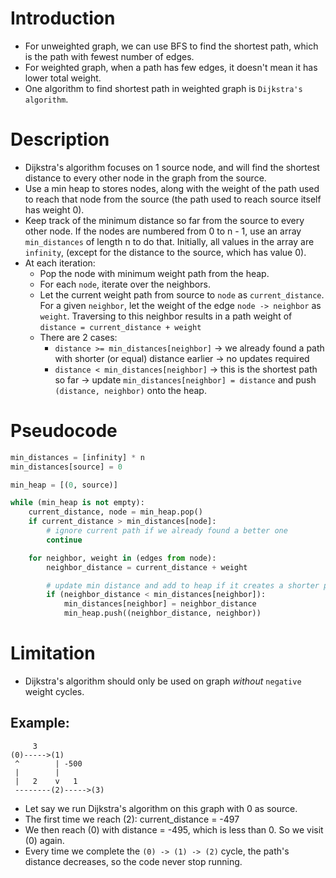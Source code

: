 # Introduction

- For unweighted graph, we can use BFS to find the shortest path, which is the path with fewest number of edges.
- For weighted graph, when a path has few edges, it doesn't mean it has lower total weight.
- One algorithm to find shortest path in weighted graph is `Dijkstra's algorithm`.

# Description

- Dijkstra's algorithm focuses on 1 source node, and will find the shortest distance to every other node in the graph from the source.
- Use a min heap to stores nodes, along with the weight of the path used to reach that node from the source (the path used to reach source itself has weight 0).
- Keep track of the minimum distance so far from the source to every other node. If the nodes are numbered from 0 to n - 1, use an array `min_distances` of length n to do that. Initially, all values in the array are `infinity`, (except for the distance to the source, which has value 0).
- At each iteration:
  - Pop the node with minimum weight path from the heap.
  - For each `node`, iterate over the neighbors.
  - Let the current weight path from source to `node` as `current_distance`. For a given `neighbor`, let the weight of the edge `node -> neighbor` as `weight`. Traversing to this neighbor results in a path weight of `distance = current_distance + weight`
  - There are 2 cases:
    - `distance >= min_distances[neighbor]` -> we already found a path with shorter (or equal) distance earlier -> no updates required
    - `distance < min_distances[neighbor]` -> this is the shortest path so far -> update `min_distances[neighbor] = distance` and push `(distance, neighbor)` onto the heap.

# Pseudocode

```python
min_distances = [infinity] * n
min_distances[source] = 0

min_heap = [(0, source)]

while (min_heap is not empty):
    current_distance, node = min_heap.pop()
    if current_distance > min_distances[node]:
        # ignore current path if we already found a better one
        continue

    for neighbor, weight in (edges from node):
        neighbor_distance = current_distance + weight

        # update min distance and add to heap if it creates a shorter path
        if (neighbor_distance < min_distances[neighbor]):
            min_distances[neighbor] = neighbor_distance
            min_heap.push((neighbor_distance, neighbor))
```

# Limitation

- Dijkstra's algorithm should only be used on graph _without_ `negative` weight cycles.

## Example:

```
     3
(0)----->(1)
 ^        | -500
 |        |
 |   2    v   1
 --------(2)----->(3)
```

- Let say we run Dijkstra's algorithm on this graph with 0 as source.
- The first time we reach (2): current_distance = -497
- We then reach (0) with distance = -495, which is less than 0.
  So we visit (0) again.
- Every time we complete the `(0) -> (1) -> (2)` cycle, the path's distance decreases, so the code never stop running.
